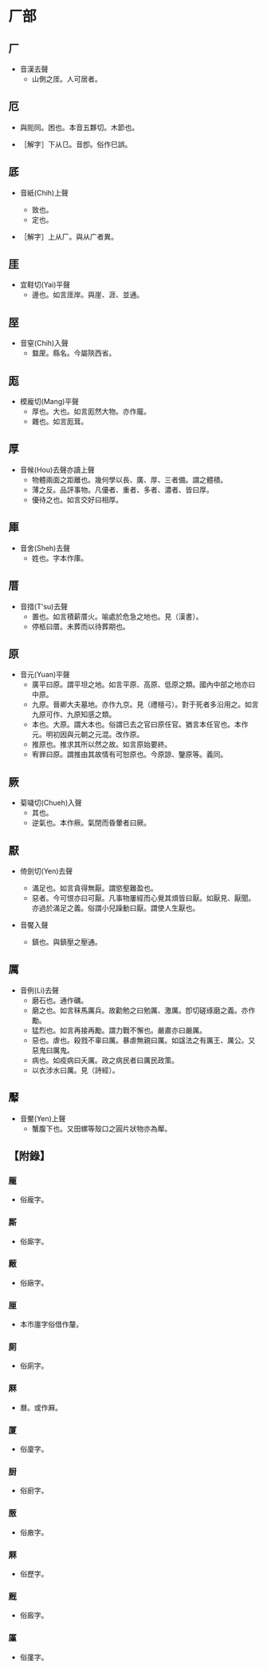 # 厂部

## 厂

- 音漢去聲
    - 山側之厓。人可居者。

## 厄

- 與阨同。困也。本音五夥切。木節也。

- ［解字］下从㔾。音卽。俗作巳誤。

## 厎

- 音紙(Chih)上聲
    - 致也。
    - 定也。

- ［解字］上从厂。與从广者異。

## 厓

- 宜鞋切(Yai)平聲
    - 邊也。如言厓岸。與崖、涯、並通。

## 厔

- 音窒(Chih)入聲
    - 盩厔。縣名。今屬陝西省。

## 厖

- 模龐切(Mang)平聲
    - 厚也。大也。如言厖然大物。亦作龎。
    - 雜也。如言厖茸。

## 厚

- 音候(Hou)去聲亦讀上聲
    - 物體兩面之距離也。幾何學以長、廣、厚、三者備。謂之體積。
    - 薄之反。品評事物。凡優者、重者、多者、濃者、皆曰厚。
    - 優待之也。如言交好曰相厚。

## 厙

- 音舍(Sheh)去聲
    - 姓也。字本作庫。

## 厝

- 音措(T'su)去聲
    - 置也。如言積薪厝火。喻處於危急之地也。見（漢書）。
    - 停柩曰厝。未葬而以待葬期也。

## 原

- 音元(Yuan)平聲
    - 廣平曰原。謂平坦之地。如言平原、高原、低原之類。國內中部之地亦曰中原。
    - 九原。晉卿大夫墓地。亦作九京。見（禮檀弓）。對于死者多沿用之。如言九原可作、九原知感之類。
    - 本也。大原。謂大本也。俗謂已去之官曰原任官。猶言本任官也。本作元。明初因與元朝之元混。改作原。
    - 推原也。推求其所以然之故。如言原始要終。
    - 宥罪曰原。謂推由其故情有可恕原也。今原諒、鑒原等。義同。

## 厥

- 菊噦切(Chueh)入聲
    - 其也。
    - 逆氣也。本作瘚。氣閉而昏暈者曰厥。

## 厭

- 倚劍切(Yen)去聲
    - 滿足也。如言貪得無厭。謂慾壑難盈也。
    - 惡者。今可恨亦曰可厭。凡事物屢經而心覺其煩皆曰厭。如厭見、厭聞。亦過於滿足之義。俗謂小兒躁動曰厭。謂使人生厭也。

- 音饜入聲
    - 鎮也。與鎮壓之壓通。

## 厲

- 音例(Li)去聲
    - 磨石也。通作礪。
    - 磨之也。如言秣馬厲兵。故勸勉之曰勉厲、激厲。卽切磋琢磨之義。亦作勵。
    - 猛烈也。如言再接再勵。謂力戰不懈也。嚴肅亦曰嚴厲。
    - 惡也。虐也。殺戮不辜曰厲。暴虐無親曰厲。如諡法之有厲王、厲公。又惡鬼曰厲鬼。
    - 病也。如疫病曰夭厲。政之病民者曰厲民政策。
    - 以衣涉水曰厲。見（詩經）。

## 厴

- 音黶(Yen)上聲
    - 蟹腹下也。又田螺等殼口之圓片狀物亦為厴。

## 【附錄】

### 龎
- 俗龐字。

### 厮
- 俗廝字。

### 厰
- 俗廠字。

### 厘
- 本市廛字俗借作釐。

### 厠
- 俗廁字。

### 厤
- 曆。或作厤。

### 厦
- 俗廈字。

### 厨
- 俗廚字。

### 厫
- 俗廒字。

### 厤
- 俗歷字。

### 厩
- 俗廄字。

### 厪
- 俗廑字。

